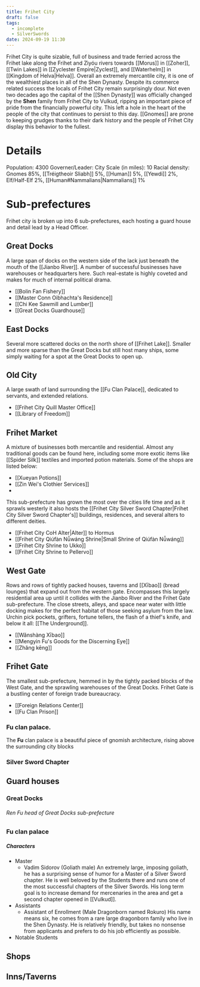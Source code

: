 ```yaml
---
title: Frihet City
draft: false
tags:
  - incomplete
  - SilverSwords
date: 2024-09-19 11:30
---
```

Frihet City is quite sizable, full of business and trade ferried across the Frihet lake along the Frihet and Zìyóu rivers towards [[Morus]] in [[Zoher]], [[Twin Lakes]] in [[Zyclester Empire|Zyclest]], and [[Waterhelm]] in [[Kingdom of Helva|Helva]]. Overall an extremely mercantile city, it is one of the wealthiest places in all of the Shen Dynasty. Despite its commerce related success the locals of Frihet City remain surprisingly dour. Not even two decades ago the capital of the [[Shen Dynasty]] was officially changed by the **Shen** family from Frihet City to Vulkud, ripping an important piece of pride from the financially powerful city. This left a hole in the heart of the people of the city that continues to persist to this day. [[Gnomes]] are prone to keeping grudges thanks to their dark history and the people of Frihet City display this behavior to the fullest.
# Details
Population: 4300
Governer/Leader:
City Scale (in miles): 10
Racial density: Gnomes 85%, [[Tréigtheoir Sliabh]] 5%, [[Human]] 5%, [[Yewdi]] 2%, Elf/Half-Elf 2%, [[Human#Nammalians|Nammalians]] 1%
# Sub-prefectures
Frihet city is broken up into 6 sub-prefectures, each hosting a guard house and detail lead by a Head Officer. 
## Great Docks
A large span of docks on the western side of the lack just beneath the mouth of the [[Jianbo River]].
A number of successful businesses have warehouses or headquarters here. Such real-estate is highly coveted and makes for much of internal political drama.
- [[Bolin Fan Fishery]]
- [[Master Conn Oibhachta's Residence]]
- [[Chi Kee Sawmill and Lumber]]
- [[Great Docks Guardhouse]]
## East Docks
Several more scattered docks on the north shore of [[Frihet Lake]]. Smaller and more sparse than the Great Docks but still host many ships, some simply waiting for a spot at the Great Docks to open up.
## Old City
A large swath of land surrounding the [[Fu Clan Palace]], dedicated to servants, and extended relations.
- [[Frihet City Quill Master Office]]
- [[Library of Freedom]]
## Frihet Market
A mixture of businesses both mercantile and residential. Almost any traditional goods can be found here, including some more exotic items like [[Spider Silk]] textiles and imported potion materials. Some of the shops are listed below:
- [[Xueyan Potions]]
- [[Zin Wei's Clothier Services]]
- 
This sub-prefecture has grown the most over the cities life time and as it sprawls westerly it also hosts the [[Frihet City Silver Sword Chapter|Frihet City Silver Sword Chapter's]] buildings, residences, and several alters to different deities. 
- [[Frihet City CoH Alter|Alter]] to Hormus
- [[Frihet City Qiúfàn Nǚwáng Shrine|Small Shrine of Qiúfàn Nǚwáng]]
- [[Frihet City Shrine to Ukko]]
- [[Frihet City Shrine to Pellervo]]
## West Gate
Rows and rows of tightly packed houses, taverns and [[Xībao]] (bread lounges) that expand out from the western gate. Encompasses this largely residential area up until it collides with the Jianbo River and the Frihet Gate sub-prefecture. The close streets, alleys, and space near water with little docking makes for the perfect habitat of those seeking asylum from the law. Urchin pick pockets, grifters, fortune tellers, the flash of a thief's knife, and below it all: [[The Underground]].
- [[Wǎnshàng Xībao]]
- [[Mengyin Fu's Goods for the Discerning Eye]]
- [[Zhǎng kēng]]
## Frihet Gate
The smallest sub-prefecture, hemmed in by the tightly packed blocks of the West Gate, and the sprawling warehouses of the Great Docks. Frihet Gate is a bustling center of foreign trade bureaucracy. 
- [[Foreign Relations Center]]
- [[Fu Clan Prison]]
### **Fu** clan palace.
The **Fu** clan palace is a beautiful piece of gnomish architecture, rising above the surrounding city blocks
### Silver Sword Chapter
## Guard houses
### Great Docks
###### Ren Fu head of Great Docks sub-prefecture 
### Fu clan palace

##### Characters
- Master
	- Vadim Sidorov (Goliath male)
		 An extremely large, imposing goliath, he has a surprising sense of humor for a Master of a Silver Sword chapter. He is well beloved by the Students there and runs one of the most successful chapters of the Silver Swords. His long term goal is to increase demand for mercenaries in the area and get a second chapter opened in [[Vulkud]].
- Assistants
	- Assistant of Enrollment (Male Dragonborn named Rokuro)
		 His name means six, he comes from a rare large dragonborn family who live in the Shen Dynasty. He is relatively friendly, but takes no nonsense from applicants and prefers to do his job efficiently as possible.
- Notable Students
## Shops

## Inns/Taverns
